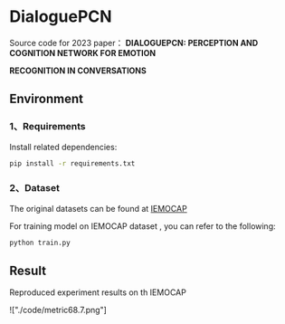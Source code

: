 # DialoguePCN
Source code for  2023 paper： **DIALOGUEPCN: PERCEPTION AND COGNITION NETWORK FOR EMOTION**

**RECOGNITION IN CONVERSATIONS**

## Environment

### 1、Requirements
Install related dependencies:
```bash
pip install -r requirements.txt
```

### 2、Dataset

The original datasets can be found at [IEMOCAP](https://sail.usc.edu/iemocap/)

For training model on IEMOCAP dataset , you can refer to the following:

```bash
python train.py
```


## Result

Reproduced experiment results on th IEMOCAP 



!["./code/metric68.7.png"]


